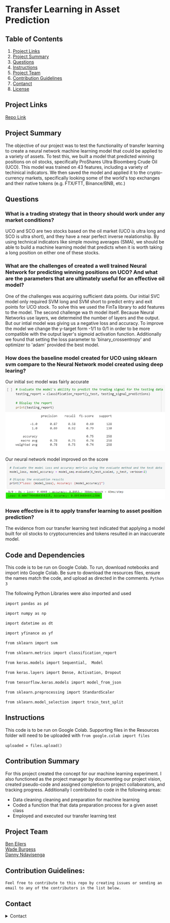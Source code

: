 # Transfer Learning in Asset Prediction

## Table of Contents

1. [Project Links](#Project-Links)
1. [Project Summary](#Project-Summary)
1. [Questions](#Questions)
1. [Instructions](#Instructions)
1. [Project Team](#Project-Team)
1. [Contribution Guidelines](#Contribution-Guidelines)
1. [Contanct](#Contact)
1. [License](#License)

## Project Links

[Repo Link](https://github.com/dannynday/goup2) <br>

## Project Summary
The objective of our project was to test the functionality of transfer learning to create a neural network machine learning model that could be applied to a variety of assets. To test this, we built a model that predicted winning positions on oil stocks, specifically ProShares Ultra Bloomberg Crude Oil (UCO). This model was trained on 43 features, including a variety of techinical indicators. We then saved the model and applied it to the crypto-currency markets, specifically looking some of the world's top exchanges and their native tokens (e.g. FTX/FTT, Binance/BNB, etc.)

## Questions

### What is a trading strategy that in theory should work under any market conditions?
UCO and SCO are two stocks based on the oil market (UCO is ultra long and SCO is ultra short), and they have a near perfect inverse realationship. By using technical indicators like simple moving averages (SMA), we should be able to build a machine learning model that predicts when it is worth taking a long position on either one of these stocks.

### What are the challenges of created a well trained Neural Network for predicting winning positions on UCO? And what are the parameters that are ultimately useful for an effective oil model?
One of the challenges was acquiring sufficient data points. Our initial SVC model only required SVM long and SVM short to predict entry and exit points for UCO stock. To solve this we used the FinTa library to add features to the model. The second challenge wa th model itself. Because Neural Networks use layers, we determeind the number of layers and the output. But our intial model was giving us a negative loss and accuracy. To improve the model we change the y-target form -1/1 to 0/1 in order to be more compatible with the output layer's sigmoid activation function. Additionally we found that setting the loss parameter to 'binary_crossentropy' and optimizer to 'adam' provided the best model.

### How does the baseline model created for UCO using sklearn svm compare to the Neural Network model created using deep learing?
Our initial svc model was fairly accurate
![Repo Image](./Resources/Images/uco-testing-report.png)

Our neural network model improved on the score
![Repo Image](./Resources/Images/nn-model-report.png)

### Howe effective is it to apply transfer learning to asset position prediction?
The evidence from our transfer learning test indicated that applying a model built for oil stocks to cryptocurrencies and tokens resulted in an inaccuerate model. 

## Code and Dependencies
This code is to be run on Google Colab. To run, download notebooks and import into Google Colab.
Be sure to download the resources files, ensure the names match the code, and upload as directed in the comments.
`Python 3`

The following Python Libraries were also imported and used

`import pandas as pd`

`import numpy as np`

`import datetime as dt`

`import yfinance as yf`

`from sklearn import svm`

`from sklearn.metrics import classification_report`

`from keras.models import Sequential,  Model`

`from keras.layers import Dense, Activation, Dropout`

`from tensorflow.keras.models import model_from_json`

`from sklearn.preprocessing import StandardScaler`

`from sklearn.model_selection import train_test_split`


## Instructions
This code is to be run on Google Colab. Supporting files in the Resources folder will need to be uploaded with
`from google.colab import files`

`uploaded = files.upload()`

## Contribution Summary
For this project created the concept for our machine learning experiment. I also functioned as the project manager by documenting our project vision, created pseudo-code and assigned completion to project collaborators, and tracking progress. Additionally I contributed to code in the following areas:
- Data cleaning cleaning and preparation for machine learning
- Coded a function that that data preparation process for a given asset class
- Employed and executed our transfer learning test

## Project Team

[Ben Eilers](https://github.com/bweilers) <br>
[Wade Burgess](https://github.com/WadeB22) <br>
[Danny Ndayisenga](https://github.com/dannynday) <br>

## Contribution Guidelines:

```
Feel free to contribute to this repo by creating issues or sending an email to any of the contributors in the list below.
```

## Contact

<details>
    <summary>Contact</summary>
    ben.eilers@gmail.com <br>
    @gmail.com <br>
    @yahoo.com <br>

</details>


